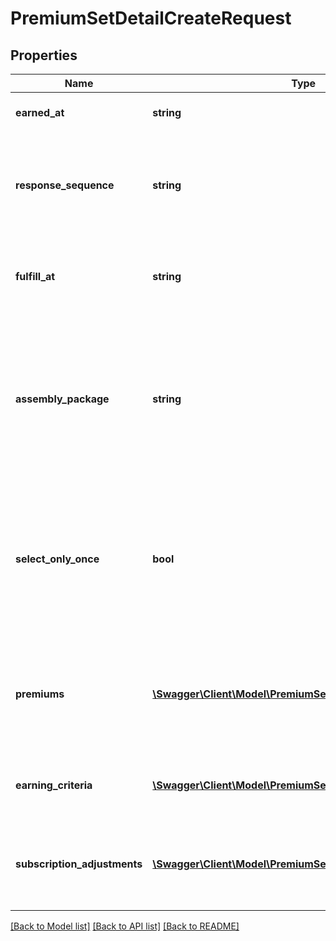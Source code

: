 # PremiumSetDetailCreateRequest

## Properties
Name | Type | Description | Notes
------------ | ------------- | ------------- | -------------
**earned_at** | **string** | The event that triggers a premium. | [optional] 
**response_sequence** | **string** | The response sequence number identifies the position of a single response. | [optional] 
**fulfill_at** | **string** | Specifies when the premium earned should be shipped. | [optional] 
**assembly_package** | **string** | The assembly package code identifies a particular combination of forms, materials and promotions for a shipment. | [optional] 
**select_only_once** | **bool** | The Select Only Once flag controls whether all or only the first matching premium set sequences are fulfilled. | [optional] 
**premiums** | [**\Swagger\Client\Model\PremiumSetDetailItem[]**](PremiumSetDetailItem.md) | The list of premium items awarded for this premium set. Up to four may be specified. | [optional] 
**earning_criteria** | [**\Swagger\Client\Model\PremiumSetEarningCriteria**](PremiumSetEarningCriteria.md) | Information for how the premium set will be earned. | [optional] 
**subscription_adjustments** | [**\Swagger\Client\Model\PremiumSetSubscriptionAdjustments**](PremiumSetSubscriptionAdjustments.md) | Information for subscription adjustments on the premium set. | [optional] 

[[Back to Model list]](../README.md#documentation-for-models) [[Back to API list]](../README.md#documentation-for-api-endpoints) [[Back to README]](../README.md)


